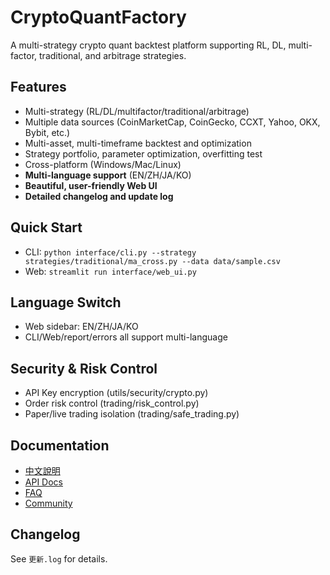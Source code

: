 # CryptoQuantFactory

A multi-strategy crypto quant backtest platform supporting RL, DL, multi-factor, traditional, and arbitrage strategies.

## Features
- Multi-strategy (RL/DL/multifactor/traditional/arbitrage)
- Multiple data sources (CoinMarketCap, CoinGecko, CCXT, Yahoo, OKX, Bybit, etc.)
- Multi-asset, multi-timeframe backtest and optimization
- Strategy portfolio, parameter optimization, overfitting test
- Cross-platform (Windows/Mac/Linux)
- **Multi-language support** (EN/ZH/JA/KO)
- **Beautiful, user-friendly Web UI**
- **Detailed changelog and update log**

## Quick Start
- CLI: `python interface/cli.py --strategy strategies/traditional/ma_cross.py --data data/sample.csv`
- Web: `streamlit run interface/web_ui.py`

## Language Switch
- Web sidebar: EN/ZH/JA/KO
- CLI/Web/report/errors all support multi-language

## Security & Risk Control
- API Key encryption (utils/security/crypto.py)
- Order risk control (trading/risk_control.py)
- Paper/live trading isolation (trading/safe_trading.py)

## Documentation
- [中文說明](README.md)
- [API Docs](docs/api.md)
- [FAQ](docs/faq.md)
- [Community](https://github.com/yourname/cryptoquantfactory/discussions)

## Changelog
See `更新.log` for details.
